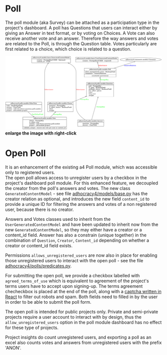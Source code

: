 # Poll
The poll module (aka Survey) can be attached as a participation type in the project's dashboard. A poll has Questions that users can interact either by giving an Answer in text format, or by voting on Choices. A Vote can also receive another vote and an answer. Therefore the way answers and votes are related to the Poll, is through the Question table. Votes particularly are first related to a choice, which choice is related to a question.

![Poll diagram](assets/poll-question-answer-vote-inheritance.png)
**enlarge the image with right-click**

# Open Poll

It is an enhancement of the existing a4 Poll module, which was accessible only to registered users.  
The open poll allows access to unregister users by a checkbox in the project's dashboard poll module. For this enhanced feature, we decoupled the creator from the poll's answers and votes. The new class `GeneratedContentModel` - see file [adhocracy4/models/base.py](https://github.com/liqd/adhocracy4/blob/main/adhocracy4/models/base.py) has the creator relation as optional, and introduces the new field `content_id` to provide a unique ID for filtering the answers and votes of a non registered user, because there is no creator. 

Answers and Votes classes used to inherit from the `UserGeneratedContentModel` and have been updated to inherit now from the new `GeneratedContentModel`, so they may either have a creator or a content_id field. Answer has also a constrain (unique together) in the combination of `Question`, `Creator`, `Content_id` depending on whether a creator or content_id field exists.

Permissions `allows_unregistered_users` are now also in place for enabling those unregistered users to interact with the open poll - see the file [adhocracy4/polls/predicates.py](https://github.com/liqd/adhocracy4/blob/main/adhocracy4/polls/predicates.py).

For submitting the open poll, we provide a checkbox labelled with `agreed_terms_of_use` which is equivalent to agreement of the project's terms users have to accept upon signing-up. The terms agreement checheckbox is placed at the end of the poll, along with a [captcha written in React](https://github.com/liqd/adhocracy4/blob/main/adhocracy4/static/Captcha.jsx) to filter out robots and spam. Both fields need to filled in by the user in order to be able to submit the poll form.

The open poll is intended for public projects only. Private and semi-private projects require a user account to interact with by design, thus the `allow_unregistered_users` option in the poll module dashboard has no effect for these type of projects. 

Project insights do count unregistered users, and exporting a poll as an excel also counts votes and answers from unregistered users with the prefix 'ANON'.
